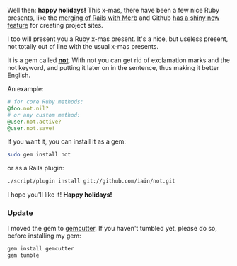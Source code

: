 Well then: **happy holidays!** This x-mas, there have been a few nice Ruby presents, like
the [merging of Rails with Merb](http://rubyonrails.org/merb) and Github [has a shiny new
feature](http://github.com/blog/277-pages-generator) for creating project sites.

I too will present you a Ruby x-mas present. It's a nice, but useless present, not totally out of
line with the usual x-mas presents.

It is a gem called [**not**](http://iain.github.com/not). With not you can get rid of exclamation
marks and the not keyword, and putting it later on in the sentence, thus making it better English.

An example:

``` ruby
# for core Ruby methods:
@foo.not.nil?
# or any custom method:
@user.not.active?
@user.not.save!
```

If you want it, you can install it as a gem:

``` bash
sudo gem install not
```

or as a Rails plugin:

``` bash
./script/plugin install git://github.com/iain/not.git
```

I hope you'll like it! **Happy holidays!**

### Update

I moved the gem to [gemcutter](http://gemcutter.org). If you haven't tumbled yet, please do so, before installing my gem:

``` bash
gem install gemcutter
gem tumble
```

